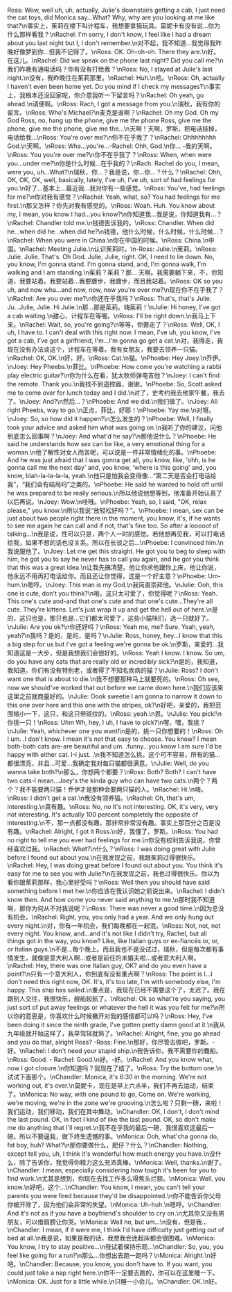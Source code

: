 Ross: Wow, well uh, uh, actually, Julie's downstairs getting a cab, I just need the cat toys, did Monica say...What? Why, why are you looking at me like that?\n事实上，茱莉在楼下叫计程车，我想要拿猫玩具。莫妮卡有没有说…你为什么那样看我？\nRachel: I'm sorry, I don't know, I feel like I had a dream about you last night but I, I don't remember.\n对不起，我不知道…我觉得我昨晚好像梦到你…但我不记得了。\nRoss: OK. Oh-oh-oh. There they are.\n好。在这儿。\nRachel: Did we speak on the phone last night? Did you call me?\n我们昨晚有通电话吗？你有没有打给我？\nRoss: No, I stayed at Julie's last night.\n没有，我昨晚住在茱莉那里。\nRachel: Huh.\n哈。\nRoss: Oh, actually I haven't even been home yet. Do you mind if I check my messages?\n事实上，我根本还没回家呢，你介意我听一下留言吗？\nRachel: Oh yeah, go ahead.\n请便啊。\nRoss: Rach, I got a message from you.\n瑞秋，我有你的留言。\nRoss: Who's Michael?\n麦克是谁啊？\nRachel: Oh my God. Oh my God Ross, no, hang up the phone, give me the phone Ross, give me the phone, give me the phone, give me the...\n天啊！天啊，罗斯，把电话挂掉，电话给我…\nRoss: You're over me?\n你不在乎我了？\nRachel: Ohhhhhhhh God.\n天啊。\nRoss: Wha...you're...-Rachel: Ohh, God.\n你… -我的天啊。\nRoss: You you're over me?\n你不在乎我了？\nRoss: When, when were you...under me?\n你是什么时候…在乎我的？\nRach. Rachel do you, I mean, were you, uh...What?\n瑞秋，你…？我是说，你…你…？什么？\nRachel: Ohh, OK, OK, OK, well, basically, lately, I've uh, I've uh, sort of had feelings for you.\n好了...基本上…最近我…我对你有一些感觉。\nRoss: You've, had feelings for me?\n你对我有感觉？\nRachel: Yeah, what, so? You had feelings for me first.\n那又怎样？你先对我有感觉的。\nRoss: Woah. Huh. You know about my, I mean, you know I had...you know?\n你知道我…我是说，你知道我有…？\nRachel: Chandler told me.\n钱德告诉我的。\nRoss: Chandler. When did he...when did he...when did he?\n钱德，他什么时候，什么时候，什么时候…？\nRachel: When you were in China.\n你在中国的时候。\nRoss: China.\n中国。\nRachel: Meeting Julie.\n认识茱莉时。\n-Ross: Julie.\n茱莉。\nRoss: Julie. Julie. That's. Oh God. Julie, Julie, right. OK, I need to lie down. No, you know, I'm gonna stand. I'm gonna stand, and, I'm gonna walk, I'm walking and I am standing.\n茱莉？茱莉？那… 天啊。我需要躺下来，不，你知道，我要站着。我要站着…我要踱步，我踱步，而且我站着。\nRoss: OK so you uh, and now wha...and now, now, now you're over me?\n现在你不在乎我了？\nRachel: Are you over me?\n你还在乎我吗？\nRoss: That's, that's Julie. Ju...Julie, Julie. Hi Julie.\n那…那是茱莉。嗨茱莉！\nJulie: Hi honey, I've got a cab waiting.\n甜心，计程车在等喔。\nRoss: I'll be right down.\n我马上下来。\nRachel: Wait, so, you're going?\n等等，你要走了？\nRoss: Well, OK, I uh, I have to. I can't deal with this right now. I mean, I've uh, you know, I've got a cab, I've got a girlfriend, I'm...I'm gonna go get a cat.\n对，我得走，我现在没有办法谈这个，计程车在等着。我有女朋友，我要去领养一只猫。\nRachel: OK, OK.\n好，好。\nRoss: Cat.\n猫。\nPhoebe: Hey Joey.\n乔伊。\nJoey: Hey Pheebs.\n菲比。\nPhoebe: How come you're watching a rabbi play electric guitar?\n你为什么在看，犹太牧师弹电吉他？\nJoey: I can't find the remote. Thank you.\n我找不到遥控器，谢谢。\nPhoebe: So, Scott asked me to come over for lunch today and I did.\n对了，史考约我去他家午餐，我去了。\nJoey: And?\n然后…？\nPhoebe: And we did.\n我们做了。\nJoey: All right Pheebs, way to go.\n正点，菲比，好耶！\nPhoebe: Yay me.\n对呀。\nJoey: So, so how did it happen?\n怎么发生的？\nPhoebe: Well, I finally took your advice and asked him what was going on.\n我听了你的建议，问他到底怎么回事啊？\nJoey: And what'd he say?\n那他说什么？\nPhoebe: He said he understands how sex can be like, a very emotional thing for a woman.\n他了解性对女人而言呢，可以说是一件非常情绪化的事。\nPhoebe: And he was just afraid that I was gonna get all, you know, like, 'ohh, is he gonna call me the next day' and, you know, 'where is this going' and, you know, blah-la-la-la-la, yeah.\n他只是怕我会变得像…“第二天是否会打电话给我”，“我们会有结局吗”之类的。\nPhoebe: He said he wanted to hold off until he was prepared to be really serious.\n所以他说他想等到，他准备开始认真了以后再说。\nJoey: Wow.\n哇哦。\nPhoebe: Yeah, so, I said, "OK, relax please," you know.\n所以我说“放轻松好吗？”。\nPhoebe: I mean, sex can be just about two people right there in the moment, you know, it's, if he wants to see me again he can call and if not, that's fine too. So after a looooot of talking...\n我是说，性可以只是，两个人一时的感觉。若他想再见我，可以打电话给我，如果不想的话也没关系。所以在长谈之后…\nPhoebe: I convinced him.\n我说服他了。\nJoey: Let me get this straight. He got you to beg to sleep with him, he got you to say he never has to call you again, and he got you think that this was a great idea.\n让我先搞清楚。他让你求他跟你上床，他让你说，他永远不用再打电话给你。而且还让你觉得，这是一个好主意？\nPhoebe: Um-hum.\n嗯哼。\nJoey: This man is my God.\n我简直崇拜他。\nJulie: Ooh, this one is cute, don't you think?\n哦，这只太可爱了，你觉得呢？\nRoss: Yeah. This one's cute and-and that one's cute and that one's cute...They're all cute. They're kittens. Let's just wrap it up and get the hell out of here.\n是的，这只也是，那只也是...它们都太可爱了，这些小猫咪们，选一只就好了。\nJulie: Are you ok?\n你还好吗？\nRoss: Yeah me, me? Sure. Yeah, yeah, yeah?\n我吗？是的，是的，是吗？\nJulie: Ross, honey, hey...I know that this a big step for us but I've got a feeling we're gonna be ok.\n罗斯，亲爱的...我知道这是一大步，但是我想我们会很好的。\nRoss: Yeah I know. I know. So um, do you have any cats that are really old or incredibly sick?\n是的，我知道，我知道。你们有没有特别老，或者得了不知名疾病的猫？\nJulie: Ross? I don't want one that is about to die.\n我不想要那种马上就要死的。\nRoss: Oh see, now we should've worked that out before we came down here.\n我们应该来这里之前就商量好的。\nJulie: Oook sweetie I am gonna to narrow it down to this one over here and this one with the stripes, ok?\n好吧，亲爱的，我把范围缩小一下，这只，和这只带斑纹的。\nRoss: yeah.\n恩。\nJulie: You pick!\n你挑一只！\nRoss: Uhm Wh, hey, I uh, I have to pick?\n喔，嘿，我挑？\nJulie: Yeah, whichever one you want!\n是的，挑一只你想要的！\nRoss: Oh I um. .I don't know. I mean it's not that easy to choose. You know? I mean both-both cats are-are beautiful and um. .funny...you know I am sure I'd be happy with either cat. I-I just. .\n我不知道怎么挑。这个可不容易，所有的猫...都很漂亮，并且...可爱...我确定我对每只猫都很满意。\nJulie: Well, do you wanna take both?\n那么，你想两个都要？\nRoss: Both? Both? I can't have two cats-I mean...Joey's the kinda guy who can have two cats.\n两个？两个？我不能要两只猫！乔伊才是那种会要两只猫的人。\nRachel: Hi.\n嗨。\nRoss: I didn't get a cat.\n我没有领养猫。\nRachel: Oh, that's um, interesting.\n真有趣。\nRoss: No, no it's not interesting. OK, it's very, very not interesting. It's actually 100 percent completely the opposite of interesting.\n不，那一点都没有趣，那非常非常没有趣。事实上那百分之百是没有趣。\nRachel: Alright, I got it Ross.\n好，我懂了，罗斯。\nRoss: You had no right to tell me you ever had feelings for me.\n你没有权利告诉我说，你曾经喜欢过我。\nRachel: What?\n什么？\nRoss: I was doing great with Julie before I found out about you.\n在我发现之前，我跟茱莉过得很快乐。\nRachel: Hey, I was doing great before I found out about you. You think it's easy for me to see you with Julie?\n在我发现之前，我也过得很快乐。你以为看你跟茱莉那样，我心里好受吗？\nRoss: Well then you should have said something before I met her.\n你应该在我认识她之前说出来。\nRachel: I didn't know then. And how come you never said anything to me.\n那时我不知道啊，那你为何从不对我说呢？\nRoss: There was never a good time.\n因为总没有机会。\nRachel: Right, you, you only had a year. And we only hung out every night.\n对，你有一年机会，我们每晚都在一起混。\nRoss: Not, not, not every night. You know, and...and it's not like I didn't try, Rachel, but all things got in the way, you know? Like, like Italian guys or ex-fiancés or, or, or Italian guys.\n不是…每个晚上。而且我也不是没试过，瑞秋，但是每次都有事情发生，就像是意大利人啊…或者是前任的未婚夫啦…或者意大利人啊。\nRachel: Hey, there was one Italian guy, OK? and do you even have a point?\n只有一个意大利人，你到底有没有重点啊？\nRoss: The point is I...I don't need this right now, OK. It's, it's too late, I'm with somebody else, I'm happy. This ship has sailed.\n重点是，我现在已经不需要这个了，太迟了。我在跟别人交往，我很快乐，艘船起航了。\nRachel: Ok so what're you saying, you just sort of put away feelings or whatever the hell it was you felt for me?\n所以你的意思是，你喜欢什么时候撇开对我的感情都可以吗？\nRoss: Hey, I've been doing it since the ninth grade, I've gotten pretty damn good at it.\n我从九年级就开始这样了，我早驾轻就熟了。\nRachel: Alright, fine, you go ahead and you do that, alright Ross? -Ross: Fine.\n那好，你尽管去做吧，罗斯。-好。\nRachel: I don't need your stupid ship.\n我告诉你，我不需要你的蠢船。\nRoss: Good. - Rachel: Good.\n好。-好。\nRachel: And you know what, now I got closure.\n你知道吗？我现在了结了。\nRoss: Try the bottom one.\n试试下面那个。\nChandler: Monica, it's 6:30 in the morning. We're not working out, it's over.\n莫妮卡，现在是早上六点半，我们不再去运动，结束了。\nMonica: No way, with one pound to go, Come on. We're working, we're moving, we're in the zone we're grooving.\n怎么啦？只剩一磅，来啦！我们运动，我们移动，我们在其中舞动。\nChandler: OK, I don't, I don't mind the last pound. OK, in fact I kind of like the last pound. OK, so don't make me do anything that I'll regret.\n我不在乎我的最后一磅，我很喜欢这最后一磅。所以不要逼我，做下终生遗憾的事。\nMonica: Ooh, what'cha gonna do, fat boy, huh? What?\n那你要做什么，肥仔？什么？\nChandler: Nothing, except tell you, uh, I think it's wonderful how much energy you have.\n没什么，除了告诉你，我觉得你精力这么充沛真棒。\nMonica: Well, thanks.\n谢了。\nChandler: I mean, especially considering how tough it's been for you to find work.\n尤其是想到，你现在去找工作多么得焦头烂额。\nMonica: Well, you know.\n好吧，这个...\nChandler: You know, I mean, you can't tell your parents you were fired because they'd be disappointed.\n你不能告诉你父母你被开除了，因为他们会非常的失望。\nMonica: Uh-huh.\n嗯哼。\nChandler: And it's not as if you have a boyfriend's shoulder to cry on.\n尤其你又没有男朋友，可以借肩膀让你哭。\nMonica: Well no, but um...\n没有，但是我…\nChandler: I mean, if it were me, I think I'd have difficulty just getting out of bed at all.\n我是说，如果是我的话，我想我会连起床都会很困难。\nMonica: You know, I try to stay positive...\n我试着保持乐观...\nChandler: So, you, you feel like going for a run?\n那么…你想出去跑一跑吗？\nMonica: Alright.\n好吧。\nChandler: Because, you know, you don't have to. If you want, you could just take a nap right here.\n你不一定要去跑的，你可以在这里睡一下。\nMonica: OK. Just for a little while.\n只睡一小会儿。\nChandler: OK.\n好。
        